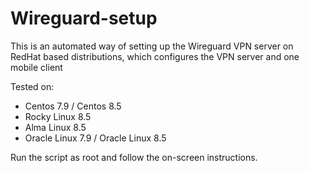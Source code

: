 # Wireguard-setup
This is an automated way of setting up the Wireguard VPN server on RedHat based distributions, which configures the VPN server and one mobile client

Tested on:
* Centos 7.9 / Centos 8.5
* Rocky Linux 8.5
* Alma Linux 8.5
* Oracle Linux 7.9 / Oracle Linux 8.5

Run the script as root and follow the on-screen instructions.
